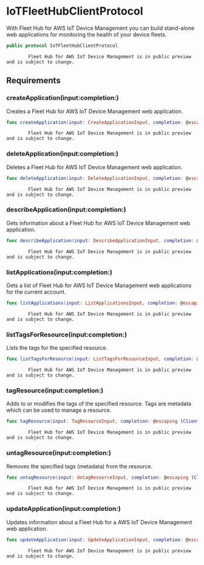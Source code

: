 # IoTFleetHubClientProtocol

With Fleet Hub for AWS IoT Device Management you can build stand-alone web applications for monitoring the health of your device fleets.

``` swift
public protocol IoTFleetHubClientProtocol 
```

``` 
        Fleet Hub for AWS IoT Device Management is in public preview and is subject to change.
```

## Requirements

### createApplication(input:​completion:​)

Creates a Fleet Hub for AWS IoT Device Management web application.

``` swift
func createApplication(input: CreateApplicationInput, completion: @escaping (ClientRuntime.SdkResult<CreateApplicationOutputResponse, CreateApplicationOutputError>) -> Void)
```

``` 
        Fleet Hub for AWS IoT Device Management is in public preview and is subject to change.
```

### deleteApplication(input:​completion:​)

Deletes a Fleet Hub for AWS IoT Device Management web application.

``` swift
func deleteApplication(input: DeleteApplicationInput, completion: @escaping (ClientRuntime.SdkResult<DeleteApplicationOutputResponse, DeleteApplicationOutputError>) -> Void)
```

``` 
        Fleet Hub for AWS IoT Device Management is in public preview and is subject to change.
```

### describeApplication(input:​completion:​)

Gets information about a Fleet Hub for AWS IoT Device Management web application.

``` swift
func describeApplication(input: DescribeApplicationInput, completion: @escaping (ClientRuntime.SdkResult<DescribeApplicationOutputResponse, DescribeApplicationOutputError>) -> Void)
```

``` 
        Fleet Hub for AWS IoT Device Management is in public preview and is subject to change.
```

### listApplications(input:​completion:​)

Gets a list of Fleet Hub for AWS IoT Device Management web applications for the current account.

``` swift
func listApplications(input: ListApplicationsInput, completion: @escaping (ClientRuntime.SdkResult<ListApplicationsOutputResponse, ListApplicationsOutputError>) -> Void)
```

``` 
        Fleet Hub for AWS IoT Device Management is in public preview and is subject to change.
```

### listTagsForResource(input:​completion:​)

Lists the tags for the specified resource.

``` swift
func listTagsForResource(input: ListTagsForResourceInput, completion: @escaping (ClientRuntime.SdkResult<ListTagsForResourceOutputResponse, ListTagsForResourceOutputError>) -> Void)
```

``` 
        Fleet Hub for AWS IoT Device Management is in public preview and is subject to change.
```

### tagResource(input:​completion:​)

Adds to or modifies the tags of the specified resource. Tags are metadata which can be used to manage a resource.

``` swift
func tagResource(input: TagResourceInput, completion: @escaping (ClientRuntime.SdkResult<TagResourceOutputResponse, TagResourceOutputError>) -> Void)
```

``` 
        Fleet Hub for AWS IoT Device Management is in public preview and is subject to change.
```

### untagResource(input:​completion:​)

Removes the specified tags (metadata) from the resource.

``` swift
func untagResource(input: UntagResourceInput, completion: @escaping (ClientRuntime.SdkResult<UntagResourceOutputResponse, UntagResourceOutputError>) -> Void)
```

``` 
        Fleet Hub for AWS IoT Device Management is in public preview and is subject to change.
```

### updateApplication(input:​completion:​)

Updates information about a Fleet Hub for a AWS IoT Device Management web application.

``` swift
func updateApplication(input: UpdateApplicationInput, completion: @escaping (ClientRuntime.SdkResult<UpdateApplicationOutputResponse, UpdateApplicationOutputError>) -> Void)
```

``` 
        Fleet Hub for AWS IoT Device Management is in public preview and is subject to change.
```
